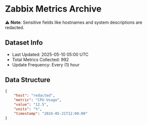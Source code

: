 # Zabbix Metrics Archive

⚠️ **Note**: Sensitive fields like hostnames and system descriptions are redacted.

## Dataset Info
- Last Updated: 2025-05-10 05:00 UTC
- Total Metrics Collected: 992
- Update Frequency: Every (1) hour

## Data Structure
```json
{
    "host": "redacted",
    "metric": "CPU Usage",
    "value": "12.5",
    "units": "%",
    "timestamp": "2024-05-21T12:00:00"
}
```
